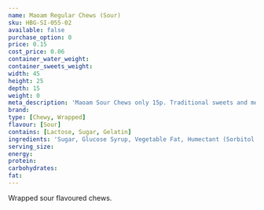 ```yaml
---
name: Maoam Regular Chews (Sour)
sku: HBG-SI-055-02
available: false
purchase_option: 0
price: 0.15
cost_price: 0.06
container_water_weight: 
container_sweets_weight: 
width: 45
height: 25
depth: 15
weight: 0
meta_description: 'Maoam Sour Chews only 15p. Traditional sweets and more at Humbugs Confectionery Store. Specialists in satisfying your sweet tooth!'
brand: 
type: [Chewy, Wrapped]
flavour: [Sour]
contains: [Lactose, Sugar, Gelatin]
ingredients: 'Sugar, Glucose Syrup, Vegetable Fat, Humectant (Sorbitol Syrup), Citric Acid, Gelatine. Flavouring:'
serving_size: 
energy: 
protein: 
carbohydrates: 
fat: 
---
```

Wrapped sour flavoured chews.